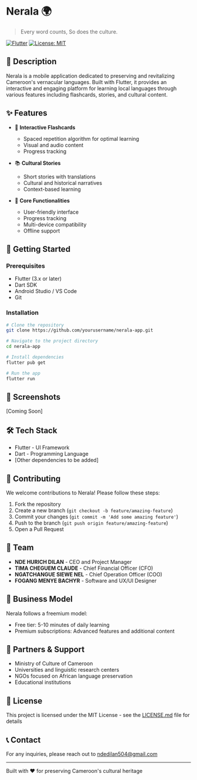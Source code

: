 # Nerala 🌍
> Every word counts, So does the culture.

[![Flutter](https://img.shields.io/badge/Flutter-3.x-blue.svg)](https://flutter.dev/)
[![License: MIT](https://img.shields.io/badge/License-MIT-yellow.svg)](https://opensource.org/licenses/MIT)

## 📝 Description

Nerala is a mobile application dedicated to preserving and revitalizing Cameroon's vernacular languages. Built with Flutter, it provides an interactive and engaging platform for learning local languages through various features including flashcards, stories, and cultural content.

## ✨ Features

- 🎴 **Interactive Flashcards**
    - Spaced repetition algorithm for optimal learning
    - Visual and audio content
    - Progress tracking

- 📚 **Cultural Stories**
    - Short stories with translations
    - Cultural and historical narratives
    - Context-based learning

- 🎯 **Core Functionalities**
    - User-friendly interface
    - Progress tracking
    - Multi-device compatibility
    - Offline support

## 🚀 Getting Started

### Prerequisites

- Flutter (3.x or later)
- Dart SDK
- Android Studio / VS Code
- Git

### Installation

```bash
# Clone the repository
git clone https://github.com/yourusername/nerala-app.git

# Navigate to the project directory
cd nerala-app

# Install dependencies
flutter pub get

# Run the app
flutter run
```

## 📱 Screenshots

[Coming Soon]

## 🛠️ Tech Stack

- Flutter - UI Framework
- Dart - Programming Language
- [Other dependencies to be added]

## 🤝 Contributing

We welcome contributions to Nerala! Please follow these steps:

1. Fork the repository
2. Create a new branch (`git checkout -b feature/amazing-feature`)
3. Commit your changes (`git commit -m 'Add some amazing feature'`)
4. Push to the branch (`git push origin feature/amazing-feature`)
5. Open a Pull Request

## 👥 Team

- **NDE HURICH DILAN** - CEO and Project Manager
- **TIMA CHEGUEM CLAUDE** - Chief Financial Officer (CFO)
- **NGATCHANGUE SIEWE NEL** - Chief Operation Officer (COO)
- **FOGANG MENYE BACHYR** - Software and UX/UI Designer

## 💼 Business Model

Nerala follows a freemium model:
- Free tier: 5-10 minutes of daily learning
- Premium subscriptions: Advanced features and additional content

## 🤝 Partners & Support

- Ministry of Culture of Cameroon
- Universities and linguistic research centers
- NGOs focused on African language preservation
- Educational institutions

## 📄 License

This project is licensed under the MIT License - see the [LICENSE.md](LICENSE.md) file for details

## 📞 Contact

For any inquiries, please reach out to [ndedilan504@gmail.com](mailto:ndedilan504@gmail.com)

---

Built with ❤️ for preserving Cameroon's cultural heritage
